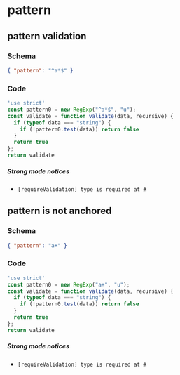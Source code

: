 # pattern

## pattern validation

### Schema

```json
{ "pattern": "^a*$" }
```

### Code

```js
'use strict'
const pattern0 = new RegExp("^a*$", "u");
const validate = function validate(data, recursive) {
  if (typeof data === "string") {
    if (!pattern0.test(data)) return false
  }
  return true
};
return validate
```

##### Strong mode notices

 * `[requireValidation] type is required at #`


## pattern is not anchored

### Schema

```json
{ "pattern": "a+" }
```

### Code

```js
'use strict'
const pattern0 = new RegExp("a+", "u");
const validate = function validate(data, recursive) {
  if (typeof data === "string") {
    if (!pattern0.test(data)) return false
  }
  return true
};
return validate
```

##### Strong mode notices

 * `[requireValidation] type is required at #`

